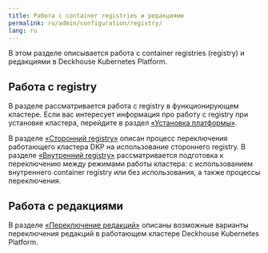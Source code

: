 ```yaml
---
title: Работа с container registries и редакциями
permalink: ru/admin/configuration/registry/
lang: ru
---
```


В этом разделе описывается работа с container registries (registry) и редакциями в Deckhouse Kubernetes Platform.

## Работа с registry

В разделе рассматривается работа с registry в функционирующем кластере. Если вас интересует информация про работу с registry при установке кластера, перейдите в раздел [«Установка платформы»](../../installing).

В разделе [«Сторонний registry»](../configuration/registry/third-party.html) описан процесс переключения работающего кластера DKP на использование стороннего registry.
В разделе [«Внутренний registry»](../configuration/registry/internal.html) рассматривается подготовка к переключению между режимами работы кластера: с использованием внутреннего container registry или без использования, а также процессы переключения.

## Работа с редакциями

В разделе [«Переключение редакций»](../editions.html) описаны возможные варианты переключения редакций в работающем кластере Deckhouse Kubernetes Platform.
